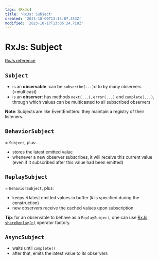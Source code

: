 ```yaml
---
tags: [RxJs]
title: 'RxJs: Subject'
created: '2023-10-09T13:15:07.353Z'
modified: '2023-10-17T13:05:24.710Z'
---
```


# RxJs: Subject

[RxJs reference](https://rxjs.dev/guide/subject)

## `Subject`

- is an **observable**: can be `subscribe(...)`d to by many observers (=multicast)
- is an **observer**: has methods `next(...)`, `error(...)` and `complete(...)`, through which values can be multicasted to all subscribed observers

**Note**: Subjects are like EventEmitters: they maintain a registry of their listeners.


## `BehaviorSubject`

= `Subject`, plus:
- stores the latest emitted value
- whenever a new observer subscribes, it will receive this current value (even if it subscribed after this value had been emitted)


## `ReplaySubject`

= `BehaviorSubject`, plus:
- keeps `N` latest emitted values in buffer (`N` is specified during the construction)
- new observers receive the cached values upon subscription

**Tip**: for an observable to behave as a `ReplaySubject`, one can use [RxJs `shareReplay(n)`](https://rxjs.dev/api/operators/shareReplay) operator factory.


## `AsyncSubject`

- waits until `complete()`
- after that, emits the latest value to its observers
